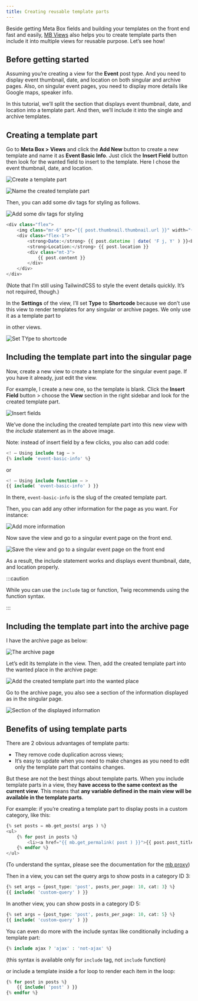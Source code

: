 ```yaml
---
title: Creating reusable template parts
---
```

Beside getting Meta Box fields and building your templates on the front end fast and easily,  [MB Views](https://metabox.io/plugins/mb-views/?swcfpc=1) also helps you to create template parts then include it into multiple views for reusable purpose. Let’s see how!

## Before getting started

Assuming you’re creating a view for the **Event** post type. And you need to display event thumbnail, date, and location on both singular and archive pages. Also, on singular event pages, you need to display more details like Google maps, speaker info.

In this tutorial, we’ll split the section that displays event thumbnail, date, and location into a template part. And then, we’ll include it into the single and archive templates.

## Creating a template part

Go to **Meta Box > Views** and click the **Add New** button to create a new template and name it as **Event Basic Info**. Just click the **Insert Field** button then look for the wanted field to insert to the template. Here I chose the event thumbnail, date, and location.

![Create a template part](https://i.imgur.com/NwTDRuP.gif)

![Name the created template part](https://i.imgur.com/YLKh2ty.png)

Then, you can add some div tags for styling as follows.

![Add some div tags for styling](https://i.imgur.com/nM6OStJ.png)

```php
<div class="flex">
    <img class="mr-6" src="{{ post.thumbnail.thumbnail.url }}" width="{{ post.thumbnail.thumbnail.width }}" height="{{ post.thumbnail.thumbnail.height }}" alt="{{ post.thumbnail.thumbnail.alt }}">
    <div class="flex-1">
        <strong>Date:</strong> {{ post.datetime | date( 'F j, Y' ) }}<br>
        <strong>Location:</strong> {{ post.location }}
        <div class="mt-3">
            {{ post.content }}
        </div>
    </div>
</div>
```
(Note that I’m still using TailwindCSS to style the event details quickly. It’s not required, though.)

In the **Settings** of the view, I’ll set **Type** to **Shortcode** because we don’t use this view to render templates for any singular or archive pages. We only use it as a template part to 

in other views.

![Set TYpe to shortcode](https://i.imgur.com/69tKcaP.png)

## Including the template part into the singular page

Now, create a new view to create a template for the singular event page. If you have it already, just edit the view.

For example, I create a new one, so the template is blank. Click the **Insert Field** button > choose the **View** section in the right sidebar and look for the created template part.

![Insert fields](https://i.imgur.com/AbuXz00.gif)

We’ve done the including the created template part into this new view with the *include* statement as in the above image.

Note: instead of insert field by a few clicks, you also can add code:

```php
<! – Using include tag – >
{% include 'event-basic-info' %}
```
or
```php
<! – Using include function – >
{{ include( 'event-basic-info' ) }}
```
In there, `event-basic-info` is the slug of the created template part.

Then, you can add any other information for the page as you want. For instance:

![Add more information](https://i.imgur.com/K3pszg0.png)

Now save the view and go to a singular event page on the front end.

![Save the view and go to a singular event page on the front end](https://i.imgur.com/lsLc58i.png)

As a result, the include statement works and displays event thumbnail, date, and location properly.

:::caution

While you can use the `include` tag or function, Twig recommends using the function syntax.

:::

## Including the template part into the archive page

I have the archive page as below:

![The archive page](https://i.imgur.com/tmFy60g.png)

Let’s edit its template in the view. Then, add the created template part into the wanted place in the archive page:

![Add the created template part into the wanted place](https://i.imgur.com/pGav8I1.gif)

Go to the archive page, you also see a section of the information displayed as in the singular page.

![Section of the displayed information](https://i.imgur.com/bM8bC98.png)

## Benefits of using template parts

There are 2 obvious advantages of template parts:

* They remove code duplication across views;
* It’s easy to update when you need to make changes as you need to edit only the template part that contains changes.

But these are not the best things about template parts. When you include template parts in a view, they **have access to the same context as the current view**. This means that **any variable defined in the main view will be available in the template parts**.

For example: if you’re creating a template part to display posts in a custom category, like this:

```php
{% set posts = mb.get_posts( args ) %}
<ul>
    {% for post in posts %}
        <li><a href="{{ mb.get_permalink( post ) }}">{{ post.post_title }}</a></li>
    {% endfor %}
</ul>
```
(To understand the syntax, please see the documentation for the [mb proxy](https://docs.metabox.io/extensions/mb-views/?swcfpc=1#running-php-functions))

Then in a view, you can set the query args to show posts in a category ID 3:

```php
{% set args = {post_type: 'post', posts_per_page: 10, cat: 3} %}
{{ include( 'custom-query' ) }}
```

In another view, you can show posts in a category ID 5:

```php
{% set args = {post_type: 'post', posts_per_page: 10, cat: 5} %}
{{ include( 'custom-query' ) }}
```

You can even do more with the include syntax like conditionally including a template part:

```php
{% include ajax ? 'ajax' : 'not-ajax' %}
```

(this syntax is available only for `include` tag, not `include` function)

or include a template inside a for loop to render each item in the loop:

```php
{% for post in posts %}
    {{ include( 'post' ) }}
{% endfor %}
```
